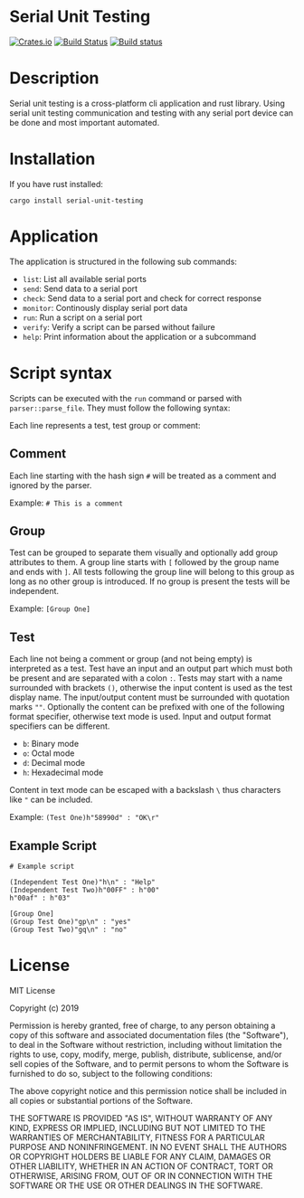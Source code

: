 # Serial Unit Testing

[![Crates.io](https://img.shields.io/crates/v/serial-unit-testing.svg)](https://crates.io/crates/serial-unit-testing)
[![Build Status](https://travis-ci.org/markatk/serial-unit-testing.svg?branch=master)](https://travis-ci.org/markatk/serial-unit-testing)
[![Build status](https://ci.appveyor.com/api/projects/status/7b9osucvqpqp9ebd/branch/master?svg=true)](https://ci.appveyor.com/project/markatk/serial-unit-testing/branch/master)

# Description

Serial unit testing is a cross-platform cli application and rust library. Using serial unit testing communication and testing with any serial port device can be done and most important automated.

# Installation

If you have rust installed:

```
cargo install serial-unit-testing
```

# Application

The application is structured in the following sub commands:

- `list`: List all available serial ports
- `send`: Send data to a serial port
- `check`: Send data to a serial port and check for correct response
- `monitor`: Continously display serial port data
- `run`: Run a script on a serial port
- `verify`: Verify a script can be parsed without failure
- `help`: Print information about the application or a subcommand

# Script syntax

Scripts can be executed with the `run` command or parsed with `parser::parse_file`. They must follow the following syntax:

Each line represents a test, test group or comment:

## Comment

Each line starting with the hash sign `#` will be treated as a comment and ignored by the parser.

Example: `# This is a comment`

## Group

Test can be grouped to separate them visually and optionally add group attributes to them. A group line starts with `[` followed by the group name and ends with `]`. All tests following the group line will belong to this group as long as no other group is introduced.
If no group is present the tests will be independent.

Example: `[Group One]`

## Test

Each line not being a comment or group (and not being empty) is interpreted as a test. Test have an input and an output part which must both be present and are separated with a colon `:`. Tests may start with a name surrounded with brackets `()`, otherwise the input content is used as the test display name. The input/output content must be surrounded with quotation marks `""`. Optionally the content can be prefixed with one of the following format specifier, otherwise text mode is used. Input and output format specifiers can be different.

 - `b`: Binary mode
 - `o`: Octal mode
 - `d`: Decimal mode
 - `h`: Hexadecimal mode

Content in text mode can be escaped with a backslash `\` thus characters like `"` can be included.

Example: `(Test One)h"58990d" : "OK\r"`

## Example Script

```
# Example script

(Independent Test One)"h\n" : "Help"
(Independent Test Two)h"00FF" : h"00"
h"00af" : h"03"

[Group One]
(Group Test One)"gp\n" : "yes"
(Group Test Two)"gq\n" : "no"
```

# License

MIT License

Copyright (c) 2019

Permission is hereby granted, free of charge, to any person obtaining a copy
of this software and associated documentation files (the "Software"), to deal
in the Software without restriction, including without limitation the rights
to use, copy, modify, merge, publish, distribute, sublicense, and/or sell
copies of the Software, and to permit persons to whom the Software is
furnished to do so, subject to the following conditions:

The above copyright notice and this permission notice shall be included in all
copies or substantial portions of the Software.

THE SOFTWARE IS PROVIDED "AS IS", WITHOUT WARRANTY OF ANY KIND, EXPRESS OR
IMPLIED, INCLUDING BUT NOT LIMITED TO THE WARRANTIES OF MERCHANTABILITY,
FITNESS FOR A PARTICULAR PURPOSE AND NONINFRINGEMENT. IN NO EVENT SHALL THE
AUTHORS OR COPYRIGHT HOLDERS BE LIABLE FOR ANY CLAIM, DAMAGES OR OTHER
LIABILITY, WHETHER IN AN ACTION OF CONTRACT, TORT OR OTHERWISE, ARISING FROM,
OUT OF OR IN CONNECTION WITH THE SOFTWARE OR THE USE OR OTHER DEALINGS IN THE
SOFTWARE.
